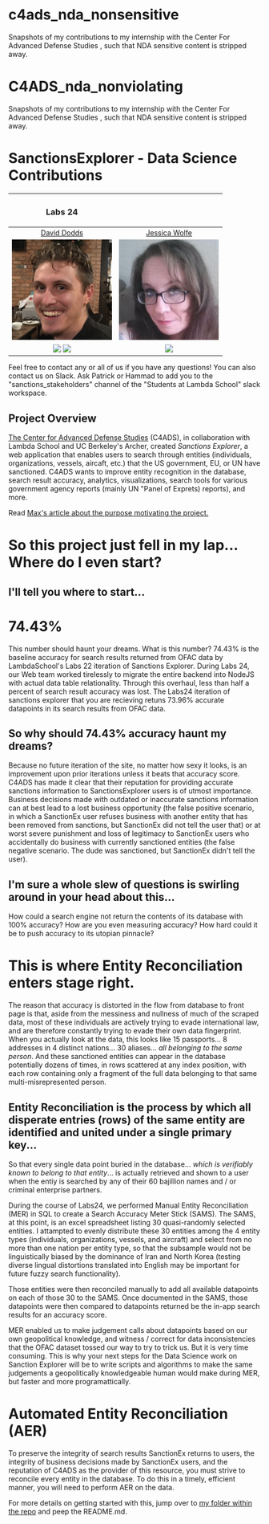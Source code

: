# c4ads_nda_nonsensitive
Snapshots of my contributions to my internship with the Center For Advanced Defense Studies , such that NDA sensitive content is stripped away.

# C4ADS_nda_nonviolating
Snapshots of my contributions to my internship with the Center For Advanced Defense Studies , such that NDA sensitive content is stripped away.

# SanctionsExplorer - Data Science Contributions

|<h3>Labs 24</h3>| |
|:-:|:-:|
|[David Dodds](mailto:dadodds@umich.edu)|[Jessica Wolfe](mailto:jayellwolfe@gmail.com)|
|[<img src="./Notebooks_and_Data/David_Dodds_Files/images/IMG_4061_cropped_square.jpg"  width = "200" />](https://github.com/ddodds42)|[<img src="./Notebooks_and_Data/David_Dodds_Files/images/jwolfe.JPG"  width = "200" />](https://github.com/JayellWolfe)|
|[<img src="https://github.com/favicon.ico" width="15">](https://github.com/ddodds42) [<img src="https://static.licdn.com/sc/h/al2o9zrvru7aqj8e1x2rzsrca" width="15">](https://www.linkedin.com/in/david-dodds-043014154/)|[<img src="https://github.com/favicon.ico" width="15">](https://github.com/JayellWolfe)|

Feel free to contact any or all of us if you have any questions! You can also contact us on Slack. Ask Patrick or Hammad to add you to the "sanctions_stakeholders" channel of the "Students at Lambda School" slack workspace.

## Project Overview
[The Center for Advanced Defense Studies](https://c4ads.org/) (C4ADS), in collaboration with Lambda School and UC Berkeley's Archer, created *Sanctions Explorer*, a web application that enables users to search through entities (individuals, organizations, vessels, aircaft, etc.) that the US government, EU, or UN have sanctioned. C4ADS wants to improve entity recognition in the database, search result accuracy, analytics, visualizations, search tools for various government agency reports (mainly UN "Panel of Exprets) reports), and more.

Read [Max's article about the purpose motivating the project.](https://maxefremov.com/sanctionsexplorer/)

# So this project just fell in my lap... Where do I even start?
## I'll tell you where to start...
# 74.43%
This number should haunt your dreams. What is this number? 74.43% is the baseline accuracy for search results returned from OFAC data by LambdaSchool's Labs 22 iteration of Sanctions Explorer. During Labs 24, our Web team worked tirelessly to migrate the entire backend into NodeJS with actual data table relationality. Through this overhaul, less than half a percent of search result accuracy was lost. The Labs24 iteration of sanctions explorer that you are recieving retuns 73.96% accurate datapoints in its search results from OFAC data.
## So why should 74.43% accuracy haunt my dreams?
Because no future iteration of the site, no matter how sexy it looks, is an improvement upon prior iterations unless it beats that accuracy score. C4ADS has made it clear that their reputation for providing accurate sanctions information to SanctionsExplorer users is of utmost importance. Business decisions made with outdated or inaccurate sanctions information can at best lead to a lost business opportunity (the false positive scenario, in which a SanctionEx user refuses business with another entity that has been removed from sanctions, but SanctionEx did not tell the user that) or at worst severe punishment and loss of legitimacy to SanctionEx users who accidentally do business with currently sanctioned entities (the false negative scenario. The dude was sanctioned, but SanctionEx didn't tell the user).
## I'm sure a whole slew of questions is swirling around in your head about this...
How could a search engine not return the contents of its database with 100% accuracy? How are you even measuring accuracy? How hard could it be to push accuracy to its utopian pinnacle?
# This is where Entity Reconciliation enters stage right.
The reason that accuracy is distorted in the flow from database to front page is that, aside from the messiness and nullness of much of the scraped data, most of these individuals are actively trying to evade international law, and are therefore constantly trying to evade their own data fingerprint. When you actually look at the data, this looks like 15 passports... 8 addresses in 4 distinct nations... 30 aliases... *all belonging to the same person*. And these sanctioned entities can appear in the database potentially dozens of times, in rows scattered at any index position, with each row containing only a fragment of the full data belonging to that same multi-misrepresented person.
## Entity Reconciliation is the process by which all disperate entries (rows) of the same entity are identified and united under a single primary key...
So that every single data point buried in the database... *which is verifiably known to belong to that entity*... is actually retrieved and shown to a user when the entiy is searched by any of their 60 bajillion names and / or criminal enterprise partners.

During the course of Labs24, we performed Manual Entity Reconciliation (MER) in SQL to create a Search Accuracy Meter Stick (SAMS).
The SAMS, at this point, is an excel spreadsheet listing 30 quasi-randomly selected entities. I attampted to evenly distribute these 30 entities among the 4 entity types (individuals, organizations, vessels, and aircraft) and select from no more than one nation per entity type, so that the subsample would not be linguistically biased by the dominance of Iran and North Korea (testing diverse lingual distortions translated into English may be important for future fuzzy search functionality). 

Those entities were then reconciled manually to add all available datapoints on each of those 30 to the SAMS. Once documented in the SAMS, those datapoints were then compared to datapoints returned be the in-app search results for an accuracy score.

MER enabled us to make judgement calls about datapoints based on our own geopolitical knowledge, and witness / correct for data inconsistencies that the OFAC dataset tossed our way to try to trick us. But it is very time consuming. This is why your next steps for the Data Science work on Sanction Explorer will be to write scripts and algorithms to make the same judgements a geopolitically knowledgeable human would make during MER, but faster and more programattically.

# Automated Entity Reconciliation (AER)
To preserve the integrity of search results SanctionEx returns to users, the integrity of business decisions made by SanctionEx users, and the reputation of C4ADS as the provider of this resource, you must strive to reconcile every entity in the database. To do this in a timely, efficient manner, you will need to perform AER on the data.

For more details on getting started with this, jump over to [my folder within the repo](https://github.com/ddodds42/C4ADS_nda_nonviolating/blob/main/AER.md) and peep the README.md.
